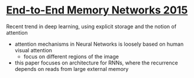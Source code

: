# [End-to-End Memory Networks 2015](https://arxiv.org/pdf/1503.08895.pdf)
Recent trend in deep learning, using explicit storage and the notion of attention
- attention mechanisms in Neural Networks is loosely based on human visual attention
  - focus on different regions of the image
- this paper focuses on architecture for RNNs, where the recurrence depends on reads from large external memory
